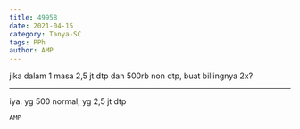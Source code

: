 ```yaml
---
title: 49958
date: 2021-04-15
category: Tanya-SC
tags: PPh
author: AMP
---
```


jika dalam 1 masa 2,5 jt dtp dan 500rb non dtp, buat billingnya 2x?

---

iya. yg 500 normal, yg 2,5 jt dtp

`AMP`
